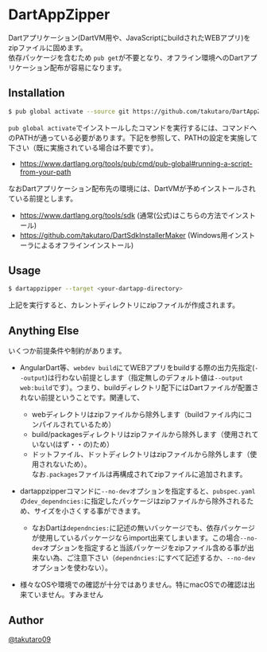 # DartAppZipper

Dartアプリケーション(DartVM用や、JavaScriptにbuildされたWEBアプリ)をzipファイルに固めます。  
依存パッケージを含むため `pub get`が不要となり、オフライン環境へのDartアプリケーション配布が容易になります。

## Installation

```sh
$ pub global activate --source git https://github.com/takutaro/DartAppZipper.git
```

`pub global activate`でインストールしたコマンドを実行するには、コマンドへのPATHが通っている必要があります。下記を参照して、PATHの設定を実施して下さい（既に実施されている場合は不要です）。

* https://www.dartlang.org/tools/pub/cmd/pub-global#running-a-script-from-your-path

なおDartアプリケーション配布先の環境には、DartVMが予めインストールされている前提とします。

* https://www.dartlang.org/tools/sdk (通常(公式)はこちらの方法でインストール)
* https://github.com/takutaro/DartSdkInstallerMaker (Windows用インストーラによるオフラインインストール)

## Usage

```sh
$ dartappzipper --target <your-dartapp-directory>
```

上記を実行すると、カレントディレクトリにzipファイルが作成されます。  

## Anything Else

いくつか前提条件や制約があります。

* AngularDart等、`webdev build`にてWEBアプリをbuildする際の出力先指定(`--output`)は行わない前提とします（指定無しのデフォルト値は`--output web:build`です）。つまり、buildディレクトリ配下にはDartファイルが配置されない前提ということです。関連して、
  * webディレクトリはzipファイルから除外します（buildファイル内にコンパイルされているため）
  * build/packagesディレクトリはzipファイルから除外します（使用されていない(はず・・の)ため）
  * ドットファイル、ドットディレクトリはzipファイルから除外します（使用されないため）。  
    なお`.packages`ファイルは再構成されてzipファイルに追加されます。

* dartappzipperコマンドに`--no-dev`オプションを指定すると、`pubspec.yaml`の`dev_dependncies:`に指定したパッケージはzipファイルから除外されるため、サイズを小さくする事ができます。
  * なおDartは`dependncies:`に記述の無いバッケージでも、依存パッケージが使用しているパッケージならimport出来てしまいます。この場合`--no-dev`オプションを指定すると当該パッケージをzipファイル含める事が出来ない為、ご注意下さい（`dependncies:`にすべて記述するか、`--no-dev`オプションを使わない）。

* 様々なOSや環境での確認が十分ではありません。特にmacOSでの確認は出来ていません。すみません

## Author

[@takutaro09](https://twitter.com/takutaro09)

